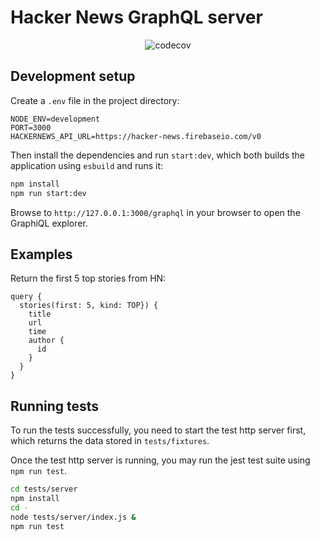 # Hacker News GraphQL server

<p align="center">
    <img src="https://codecov.io/gh/permafrost-dev/hacker-news-graphql/branch/main/graph/badge.svg?token=7QchRpYsX1" alt="codecov" />
</p>

## Development setup

Create a `.env` file in the project directory:

```
NODE_ENV=development
PORT=3000
HACKERNEWS_API_URL=https://hacker-news.firebaseio.com/v0
```

Then install the dependencies and run `start:dev`, which both builds the application using `esbuild` and runs it:

```bash
npm install
npm run start:dev
```

Browse to `http://127.0.0.1:3000/graphql` in your browser to open the GraphiQL explorer.


## Examples

Return the first 5 top stories from HN:

```gql
query {
  stories(first: 5, kind: TOP}) {
    title
    url
    time
    author {
      id
    }
  }
}
```


## Running tests

To run the tests successfully, you need to start the test http server first, which returns the data stored in `tests/fixtures`.

Once the test http server is running, you may run the jest test suite using `npm run test`.

```bash
cd tests/server
npm install
cd -
node tests/server/index.js &
npm run test
```

